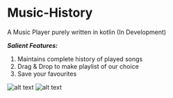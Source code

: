 # Music-History
A Music Player purely written in kotlin
 (In Development)
 
 <b><i>Salient Features:</i></b>
1. Maintains complete history of played songs
2. Drag & Drop to make playlist of our choice
3. Save your favourites

 
 ![alt text](https://i.imgur.com/dpVQiaE.jpg)      ![alt text](https://i.imgur.com/kq9sNFG.jpg)
